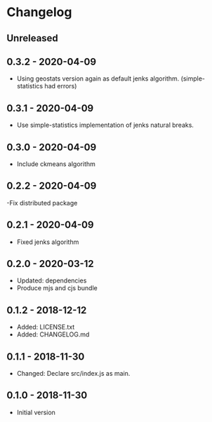 # Changelog

## Unreleased

## 0.3.2 - 2020-04-09

- Using geostats version again as default jenks algorithm. (simple-statistics had errors)

## 0.3.1 - 2020-04-09

- Use simple-statistics implementation of jenks natural breaks.

## 0.3.0 - 2020-04-09

- Include ckmeans algorithm

## 0.2.2 - 2020-04-09

-Fix distributed package

## 0.2.1 - 2020-04-09

- Fixed jenks algorithm

## 0.2.0 - 2020-03-12

- Updated: dependencies
- Produce mjs and cjs bundle

## 0.1.2 - 2018-12-12

- Added: LICENSE.txt
- Added: CHANGELOG.md

## 0.1.1 - 2018-11-30

- Changed: Declare src/index.js as main.

## 0.1.0 - 2018-11-30

- Initial version
